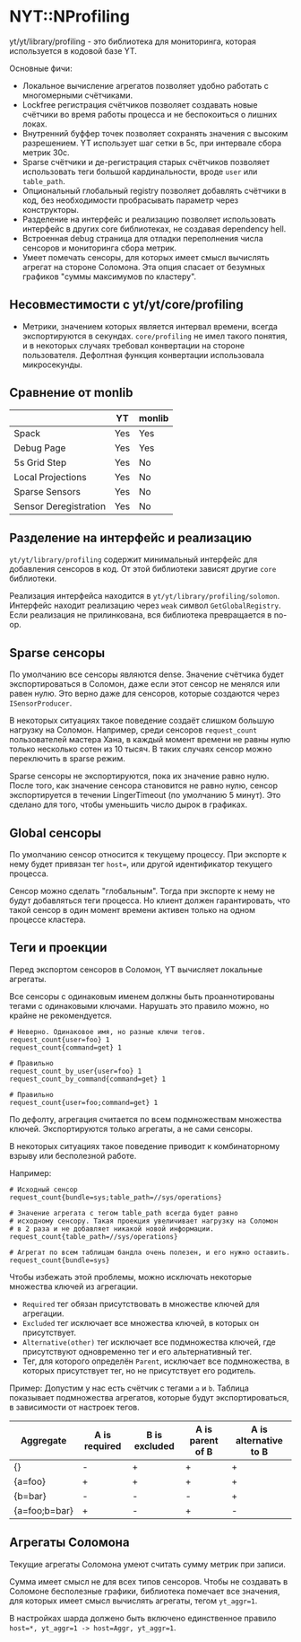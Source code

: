 # NYT::NProfiling

yt/yt/library/profiling - это библиотека для мониторинга, которая используется
в кодовой базе YT.

Основные фичи:
* Локальное вычисление агрегатов позволяет удобно работать с многомерными счётчиками.
* Lockfree регистрация счётчиков позволяет создавать новые счётчики во время работы 
  процесса и не беспокоиться о лишних локах.
* Внутренний буффер точек позволяет сохранять значения с высоким разрешением.
  YT использует шаг сетки в 5c, при интервале сбора метрик 30с.
* Sparse счётчики и де-регистрация старых счётчиков позволяет использовать
  теги большой кардинальности, вроде `user` или `table_path`.
* Опциональный глобальный registry позволяет добавлять счётчики в код,
  без необходимости пробрасывать параметр через конструкторы.
* Разделение на интерфейс и реализацию позволяет использовать интерфейс 
  в других core библиотеках, не создавая dependency hell.
* Встроенная debug страница для отладки переполнения числа сенсоров
  и мониторинга сбора метрик.
* Умеет помечать сенсоры, для которых имеет смысл вычислять агрегат на стороне Соломона.
  Эта опция спасает от безумных графиков "суммы максимумов по кластеру".

## Несовместимости с yt/yt/core/profiling

* Метрики, значением которых является интервал времени,
  всегда экспортируются в секундах. `core/profiling` не имел такого понятия,
  и в некоторых случаях требовал конвертации на стороне пользователя.
  Дефолтная функция конвертации использовала микросекунды.

## Сравнение от monlib

|                           | YT  | monlib |
| ------------------------- | --- | ------ |
| Spack                     | Yes | Yes    |
| Debug Page                | Yes | Yes    |
| 5s Grid Step              | Yes | No     |
| Local Projections         | Yes | No     |
| Sparse Sensors            | Yes | No     |
| Sensor Deregistration     | Yes | No     |

## Разделение на интерфейс и реализацию

`yt/yt/library/profiling` содержит минимальный интерфейс для добавления сенсоров в код.
От этой библиотеки зависят другие `core` библиотеки.

Реализация интерфейса находится в `yt/yt/library/profiling/solomon`. Интерфейс
находит реализацию через `weak` символ `GetGlobalRegistry`. Если реализация не
прилинкована, вся библиотека превращается в no-op.

## Sparse сенсоры

По умолчанию все сенсоры являются dense. Значение счётчика будет экспортироваться в Соломон,
даже если этот сенсор не менялся или равен нулю. Это верно даже для сенсоров, которые
создаются через `ISensorProducer`.

В некоторых ситуациях такое поведение создаёт слишком большую нагрузку на Соломон. Например, 
среди сенсоров `request_count` пользователей мастера Хана, в каждый момент времени
не равны нулю только несколько сотен из 10 тысяч. В таких случаях сенсор можно переключить
в sparse режим.

Sparse сенсоры не экспортируются, пока их значение равно нулю. После того, как значение сенсора
становится не равно нулю, сенсор экспортируется в течении LingerTimeout (по умолчанию 5 минут).
Это сделано для того, чтобы уменьшить число дырок в графиках.

## Global сенсоры

По умолчанию сенсор относится к текущему процессу. При экспорте к нему будет привязан тег `host=`,
или другой идентификатор текущего процесса.

Сенсор можно сделать "глобальным". Тогда при экспорте к нему не будут добавляться теги процесса. Но
клиент должен гарантировать, что такой сенсор в один момент времени активен только на одном процессе
кластера.

## Теги и проекции

Перед экспортом сенсоров в Соломон, YT вычисляет локальные агрегаты.

Все сенсоры с одинаковым именем должны быть проаннотированы тегами с
одинаковыми ключами. Нарушать это правило можно, но крайне не рекомендуется.

```
# Неверно. Одинаковое имя, но разные ключи тегов.
request_count{user=foo} 1
request_count{command=get} 1

# Правильно
request_count_by_user{user=foo} 1
request_count_by_command{command=get} 1

# Правильно
request_count{user=foo;command=get} 1
```

По дефолту, агрегация считается по всем подмножествам множества ключей.
Экспортируются только агрегаты, а не сами сенсоры.

В некоторых ситуациях такое поведение приводит к комбинаторному взрыву
или бесполезной работе.

Например:

```
# Исходный сенсор
request_count{bundle=sys;table_path=//sys/operations}

# Значение агрегата с тегом table_path всегда будет равно
# исходному сенсору. Такая проекция увеличивает нагрузку на Соломон
# в 2 раза и не добавляет никакой новой информации.
request_count{table_path=//sys/operations}

# Агрегат по всем таблицам бандла очень полезен, и его нужно оставить.
request_count{bundle=sys}
```

Чтобы избежать этой проблемы, можно исключать некоторые множества ключей
из агрегации.

- `Required` тег обязан присутствовать в множестве ключей для агрегации.
- `Excluded` тег исключает все множества ключей, в которых он присутствует.
- `Alternative(other)` тег исключает все подмножества ключей, где присутствуют одновременно
  тег и его альтернативный тег.
- Тег, для которого определён `Parent`, исключает все подмножества, в которых
  присутствует тег, но не присутствует его родитель.

Пример: Допустим у нас есть счётчик с тегами `a` и `b`.
Таблица показывает подмножества агрегатов, которые будут экспортироваться,
в зависимости от настроек тегов.

| Aggregate     | A is required | B is excluded | A is parent of B | A is alternative to B |
|---------------|---------------|---------------|------------------|-----------------------|
| {}            | -             | +             | +                | +                     |
| {a=foo}       | +             | +             | +                | +                     |
| {b=bar}       | -             | -             | -                | +                     |
| {a=foo;b=bar} | +             | -             | +                | -                     |

## Агрегаты Соломона

Текущие агрегаты Соломона умеют считать сумму метрик при записи.

Сумма имеет смысл не для всех типов сенсоров. Чтобы не создавать в Соломоне
бесполезные графики, библиотека помечает все значения, для которых имеет смысл вычислять
агрегаты, тегом `yt_aggr=1`.

В настройках шарда должено быть включено единственное правило `host=*, yt_aggr=1 -> host=Aggr, yt_aggr=1`.
